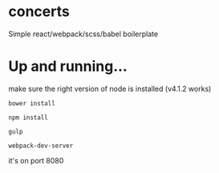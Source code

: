 # concerts
Simple react/webpack/scss/babel boilerplate

# Up and running...
make sure the right version of node is installed (v4.1.2 works)

```
bower install

npm install

gulp

webpack-dev-server

```

it's on port 8080
